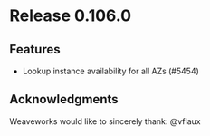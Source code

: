 # Release 0.106.0

## Features

- Lookup instance availability for all AZs (#5454)

## Acknowledgments
Weaveworks would like to sincerely thank:
@vflaux
